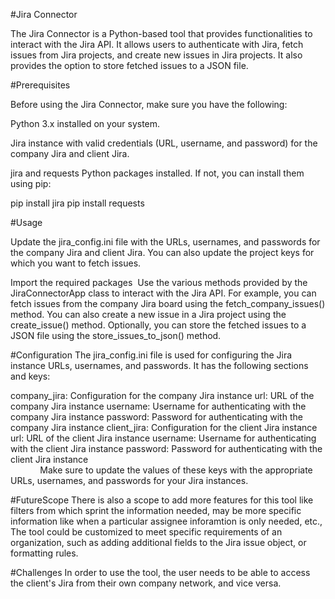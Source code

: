 #Jira Connector

The Jira Connector is a Python-based tool that provides functionalities to interact with the Jira API. It allows users to authenticate with Jira, fetch issues from Jira projects, and create new issues in Jira projects. It also provides the option to store fetched issues to a JSON file.
 

#Prerequisites

Before using the Jira Connector, make sure you have the following:

Python 3.x installed on your system.

Jira instance with valid credentials (URL, username, and password) for the company Jira and client Jira.

jira and requests Python packages installed. If not, you can install them using pip:

pip install jira
pip install requests

#Usage

Update the jira_config.ini file with the URLs, usernames, and passwords for the company Jira and client Jira. You can also update the project keys for which you want to fetch issues.

Import the required packages 
Use the various methods provided by the JiraConnectorApp class to interact with the Jira API. For example, you can fetch issues from the company Jira board using the fetch_company_issues() method.
You can also create a new issue in a Jira project using the create_issue() method.
Optionally, you can store the fetched issues to a JSON file using the store_issues_to_json() method.

#Configuration
The jira_config.ini file is used for configuring the Jira instance URLs, usernames, and passwords. It has the following sections and keys:

company_jira: Configuration for the company Jira instance
url: URL of the company Jira instance
username: Username for authenticating with the company Jira instance
password: Password for authenticating with the company Jira instance
client_jira: Configuration for the client Jira instance
url: URL of the client Jira instance
username: Username for authenticating with the client Jira instance
password: Password for authenticating with the client Jira instance                                                                                                             Make sure to update the values of these keys with the appropriate URLs, usernames, and passwords for your Jira instances.

#FutureScope
There is also a scope to add more features for this tool like filters from which sprint the information needed, may be more specific information like when a particular assignee inforamtion is only needed, etc.,
The tool could be customized to meet specific requirements of an organization, such as adding additional fields to the Jira issue object, or formatting rules.

#Challenges
In order to use the tool, the user needs to be able to access the client's Jira from their own company network, and vice versa.

